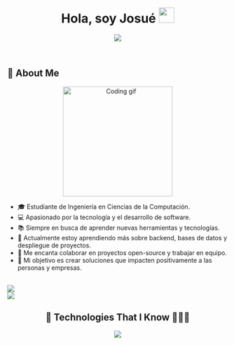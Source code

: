 <!-- Encabezado Principal -->
<h1 align="center"><b>Hola, soy Josué</b> <img src="https://media.giphy.com/media/hvRJCLFzcasrR4ia7z/giphy.gif" width="35"></h1>

<p align="center">
  <a href="https://github.com/DenverCoder1/readme-typing-svg">
    <img src="https://readme-typing-svg.herokuapp.com?font=Time+New+Roman&color=cyan&size=25&center=true&vCenter=true&width=600&height=100&lines=Hola,+soy+Josué;Estudiante+de+Ingenier%C3%ADa+en+Ciencias+de+la+Computaci%C3%B3n;Apasionado+por+la+tecnolog%C3%ADa+y+desarrollo+de+software;Siempre+aprendiendo+nuevas+cosas" />
  </a>
</p>

<br>

<!-- Sección Acerca de Mí -->
## 📌 About Me

<div align="center">
  <img src="https://media.giphy.com/media/26ufdipQqU2lhNA4g/giphy.gif" width="250px" alt="Coding gif">
</div>

- 🎓 Estudiante de Ingeniería en Ciencias de la Computación.
- 💻 Apasionado por la tecnología y el desarrollo de software.
- 📚 Siempre en busca de aprender nuevas herramientas y tecnologías.
- 🔧 Actualmente estoy aprendiendo más sobre backend, bases de datos y despliegue de proyectos.
- 🤝 Me encanta colaborar en proyectos open-source y trabajar en equipo.
- 🚀 Mi objetivo es crear soluciones que impacten positivamente a las personas y empresas.

<br>

<img src="https://user-images.githubusercontent.com/73097560/115834477-dbab4500-a447-11eb-908a-139a6edaec5c.gif">

<br>

<!-- Sección de Skills / Tecnologías que conozco -->
<img src="https://user-images.githubusercontent.com/73097560/115834477-dbab4500-a447-11eb-908a-139a6edaec5c.gif">

<h2 align="center">🧠 Technologies That I Know 👨🏻‍💻</h2>

<p align="center">
  <a href="https://skillicons.dev">
    <img src="https://skillicons.dev/icons?i=mongodb,javascript,nodejs,fastapi,python,react,vue,typescript,postgres,mysql,java,html,css,sass,bootstrap,vite,r,nestjs,linux,arch,debian,cpp,discord,nextjs,idea,obsidian,postman,npm,qt,vscode,usaa" />
  </a>
</p>
